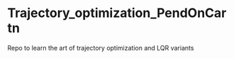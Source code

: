 # Trajectory_optimization_PendOnCartn
Repo to learn the art of trajectory optimization and LQR variants

